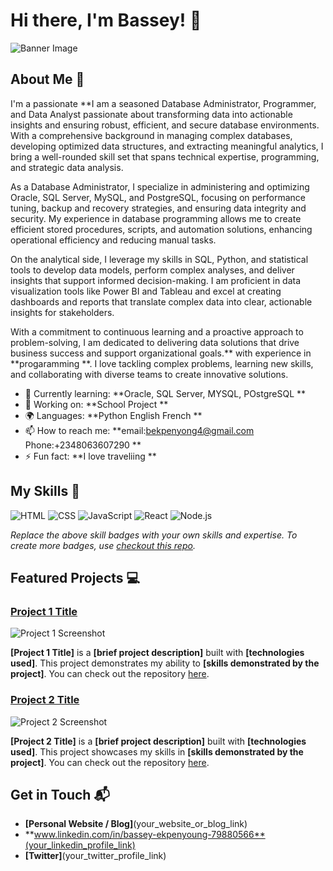 # Hi there, I'm Bassey! 👋

![Banner Image](your_banner_image_url_here)

## About Me 🚀

I'm a passionate **I am a seasoned Database Administrator, Programmer, and Data Analyst passionate about transforming data into actionable insights and ensuring robust, efficient, and secure database environments. With a comprehensive background in managing complex databases, developing optimized data structures, and extracting meaningful analytics, I bring a well-rounded skill set that spans technical expertise, programming, and strategic data analysis.

As a Database Administrator, I specialize in administering and optimizing Oracle, SQL Server, MySQL, and PostgreSQL, focusing on performance tuning, backup and recovery strategies, and ensuring data integrity and security. My experience in database programming allows me to create efficient stored procedures, scripts, and automation solutions, enhancing operational efficiency and reducing manual tasks.

On the analytical side, I leverage my skills in SQL, Python, and statistical tools to develop data models, perform complex analyses, and deliver insights that support informed decision-making. I am proficient in data visualization tools like Power BI and Tableau and excel at creating dashboards and reports that translate complex data into clear, actionable insights for stakeholders.

With a commitment to continuous learning and a proactive approach to problem-solving, I am dedicated to delivering data solutions that drive business success and support organizational goals.** with experience in **progaramming **. I love tackling complex problems, learning new skills, and collaborating with diverse teams to create innovative solutions.

- 🌱 Currently learning: **Oracle, SQL Server, MYSQL, POstgreSQL **
- 🔭 Working on: **School Project **
- 🌍 Languages: **Python English French **
- 📫 How to reach me: **email:bekpenyong4@gmail.com Phone:+2348063607290 **
- ⚡ Fun fact: **I love traveliing **

## My Skills 🧠

![HTML](https://img.shields.io/badge/-HTML-E34F26?style=flat-square&logo=html5&logoColor=white)
![CSS](https://img.shields.io/badge/-CSS-1572B6?style=flat-square&logo=css3&logoColor=white)
![JavaScript](https://img.shields.io/badge/-JavaScript-F7DF1E?style=flat-square&logo=javascript&logoColor=black)
![React](https://img.shields.io/badge/-React-61DAFB?style=flat-square&logo=react&logoColor=black)
![Node.js](https://img.shields.io/badge/-Node.js-339933?style=flat-square&logo=node.js&logoColor=white)

*Replace the above skill badges with your own skills and expertise. To create more badges, use [checkout this repo](https://github.com/alexandresanlim/Badges4-README.md-Profile).*

## Featured Projects 💻

### [Project 1 Title](project_1_link)

![Project 1 Screenshot](project_1_screenshot_url)

**[Project 1 Title]** is a **[brief project description]** built with **[technologies used]**. This project demonstrates my ability to **[skills demonstrated by the project]**. You can check out the repository [here](project_1_repository_link).

### [Project 2 Title](project_2_link)

![Project 2 Screenshot](project_2_screenshot_url)

**[Project 2 Title]** is a **[brief project description]** built with **[technologies used]**. This project showcases my skills in **[skills demonstrated by the project]**. You can check out the repository [here](project_2_repository_link).

## Get in Touch 📬

- **[Personal Website / Blog]**(your_website_or_blog_link)
- **www.linkedin.com/in/bassey-ekpenyoung-79880566**(your_linkedin_profile_link)
- **[Twitter]**(your_twitter_profile_link)



